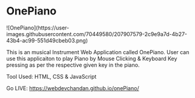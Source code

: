 <h1>OnePiano</h1>
![OnePiano](https://user-images.githubusercontent.com/70449580/207907579-2c9e9a7d-4b27-43b4-ac99-551d49cbeb03.png)

This is an musical Instrument Web Application called OnePiano. User can use this applicaiton to play Piano by Mouse Clicking & Keyboard Key pressing as per the respective given key in the piano.

Tool Used: HTML, CSS & JavaScript

Go LIVE: https://webdevchandan.github.io/onePiano/
